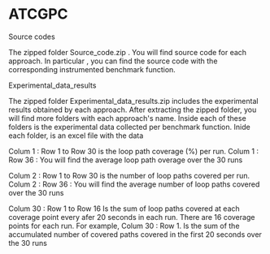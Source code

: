 # ATCGPC

Source codes

The zipped folder Source_code.zip . You will find source code for each approach.   In particular , you can find the source code with the corresponding instrumented 
benchmark function.

Experimental_data_results

The zipped folder Experimental_data_results.zip includes the experimental results obtained by each approach. After extracting the zipped folder, you will find more folders
with each approach's name. Inside each of these folders is the experimental data collected per benchmark function. Inide each folder, is an excel file with the data

Colum 1 : Row 1 to Row 30  is the loop path coverage (%) per run.
Colum 1 : Row 36 : You will find the average loop path overage over the 30 runs

Colum 2 : Row 1 to Row 30  is the number of loop paths covered per run.
Colum 2 : Row 36 : You will find the average number of loop paths covered over the 30 runs


Colum 30 : Row 1 to Row 16 Is the sum  of loop paths covered at each coverage point every afer 20 seconds in each run.
There are 16 coverage points for each run. For example, Colum 30 : Row 1. Is the sum of the accumulated number of covered paths covered in the first 20 seconds over the 30 runs
